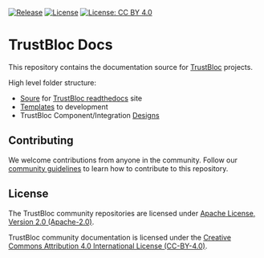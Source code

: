 [![Release](https://img.shields.io/github/release/trustbloc/bloc-docs.svg?style=flat-square)](https://github.com/trustbloc/bloc-docs/releases/latest)
[![License](https://img.shields.io/badge/License-Apache%202.0-blue.svg)](https://raw.githubusercontent.com/trustbloc/bloc-docs/master/LICENSE-APACHE2)
[![License: CC BY 4.0](https://img.shields.io/badge/License-CC%20BY%204.0-lightgrey.svg)](https://raw.githubusercontent.com/trustbloc/bloc-docs/master/LICENSE)

# TrustBloc Docs

This repository contains the documentation source for [TrustBloc](https://github.com/trustbloc) projects. 

High level folder structure:
- [Soure](./readthedocs/) for [TrustBloc readthedocs](https://trustbloc.readthedocs.io/) site
- [Templates](./templates/) to development
- TrustBloc Component/Integration [Designs](./designs/) 


## Contributing

We welcome contributions from anyone in the community. Follow our [community guidelines](https://github.com/trustbloc/community/blob/master/CONTRIBUTING.md) to learn how to contribute to this repository.


## License
The TrustBloc community repositories are licensed under [Apache License, Version 2.0 (Apache-2.0)](LICENSE-APACHE2).

TrustBloc community documentation is licensed under the [Creative Commons Attribution 4.0 International License (CC-BY-4.0)](LICENSE).
